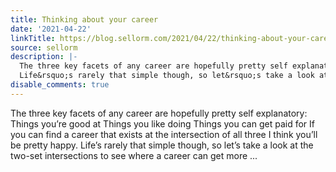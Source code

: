 ```yaml
---
title: Thinking about your career
date: '2021-04-22'
linkTitle: https://blog.sellorm.com/2021/04/22/thinking-about-your-career/
source: sellorm
description: |-
  The three key facets of any career are hopefully pretty self explanatory: Things you&rsquo;re good at Things you like doing Things you can get paid for If you can find a career that exists at the intersection of all three I think you&rsquo;ll be pretty happy.
  Life&rsquo;s rarely that simple though, so let&rsquo;s take a look at the two-set intersections to see where a career can get more ...
disable_comments: true
---
```

The three key facets of any career are hopefully pretty self explanatory: Things you&rsquo;re good at Things you like doing Things you can get paid for If you can find a career that exists at the intersection of all three I think you&rsquo;ll be pretty happy.
Life&rsquo;s rarely that simple though, so let&rsquo;s take a look at the two-set intersections to see where a career can get more ...